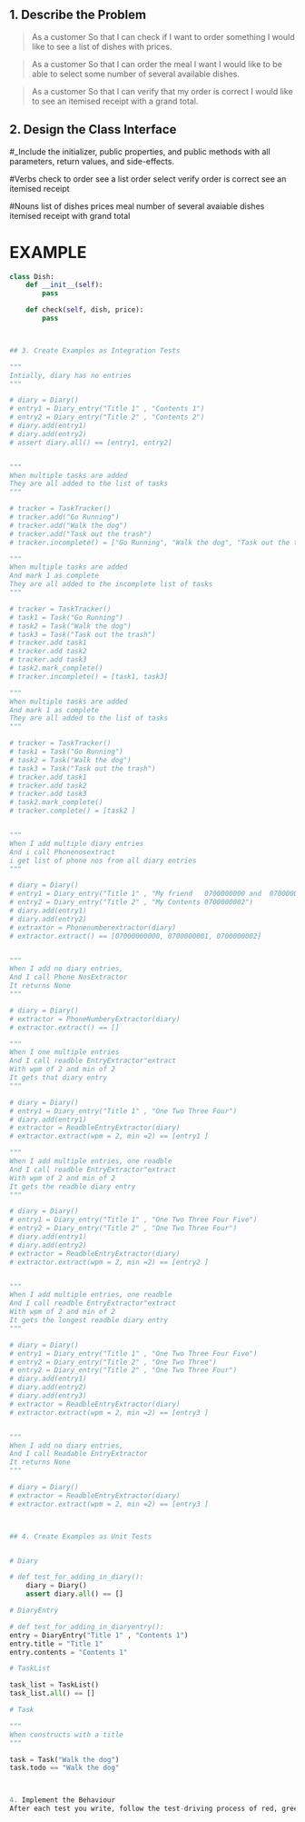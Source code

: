 
## 1. Describe the Problem
> As a customer
> So that I can check if I want to order something
> I would like to see a list of dishes with prices.

> As a customer
> So that I can order the meal I want
> I would like to be able to select some number of several available dishes.

> As a customer
> So that I can verify that my order is correct
> I would like to see an itemised receipt with a grand total.


## 2. Design the Class Interface

#_Include the initializer, public properties, and public methods with all parameters, return values, and side-effects.

#Verbs
check to order
see a list
order
select
verify order is correct
see an itemised receipt


#Nouns
list of dishes
prices
meal
number of several avaiable dishes
itemised receipt with grand total



# EXAMPLE
```python
class Dish:
    def __init__(self):
        pass

    def check(self, dish, price):
        pass



## 3. Create Examples as Integration Tests

"""
Intially, diary has no entries
"""

# diary = Diary()
# entry1 = Diary_entry("Title 1" , "Contents 1")
# entry2 = Diary_entry("Title 2" , "Contents 2")
# diary.add(entry1)
# diary.add(entry2)
# assert diary.all() == [entry1, entry2]


"""
When multiple tasks are added
They are all added to the list of tasks
"""

# tracker = TaskTracker()
# tracker.add("Go Running")
# tracker.add("Walk the dog")
# tracker.add("Task out the trash")
# tracker.incomplete() = ["Go Running", "Walk the dog", "Task out the trash"]

"""
When multiple tasks are added
And mark 1 as complete
They are all added to the incomplete list of tasks
"""

# tracker = TaskTracker()
# task1 = Task("Go Running")
# task2 = Task("Walk the dog")
# task3 = Task("Task out the trash")
# tracker.add task1
# tracker.add task2
# tracker.add task3
# task2.mark_complete()
# tracker.incomplete() = [task1, task3]

"""
When multiple tasks are added
And mark 1 as complete
They are all added to the list of tasks
"""

# tracker = TaskTracker()
# task1 = Task("Go Running")
# task2 = Task("Walk the dog")
# task3 = Task("Task out the trash")
# tracker.add task1
# tracker.add task2
# tracker.add task3
# task2.mark_complete()
# tracker.complete() = [task2 ]


"""
When I add multiple diary entries
And i call Phonenosextract
i get list of phone nos from all diary entries
"""

# diary = Diary()
# entry1 = Diary_entry("Title 1" , "My friend   0700000000 and  0700000001")
# entry2 = Diary_entry("Title 2" , "My Contents 0700000002")
# diary.add(entry1)
# diary.add(entry2)
# extraxtor = Phonenumberextractor(diary)
# extractor.extract() == [07000000000, 0700000001, 0700000002]


"""
When I add no diary entries, 
And I call Phone NosExtractor
It returns None
"""

# diary = Diary()
# extractor = PhoneNumberyExtractor(diary)
# extractor.extract() == []

"""
When I one multiple entries
And I call readble EntryExtractor"extract
With wpm of 2 and min of 2 
It gets that diary entry
"""

# diary = Diary()
# entry1 = Diary_entry("Title 1" , "One Two Three Four")
# diary.add(entry1)
# extractor = ReadbleEntryExtractor(diary)
# extractor.extract(wpm = 2, min =2) == [entry1 ]

"""
When I add multiple entries, one readble
And I call readble EntryExtractor"extract
With wpm of 2 and min of 2 
It gets the readble diary entry
"""

# diary = Diary()
# entry1 = Diary_entry("Title 1" , "One Two Three Four Five")
# entry2 = Diary_entry("Title 2" , "One Two Three Four")
# diary.add(entry1)
# diary.add(entry2)
# extractor = ReadbleEntryExtractor(diary)
# extractor.extract(wpm = 2, min =2) == [entry2 ]


"""
When I add multiple entries, one readble
And I call readble EntryExtractor"extract
With wpm of 2 and min of 2 
It gets the longest readble diary entry
"""

# diary = Diary()
# entry1 = Diary_entry("Title 1" , "One Two Three Four Five")
# entry2 = Diary_entry("Title 2" , "One Two Three")
# entry2 = Diary_entry("Title 2" , "One Two Three Four")
# diary.add(entry1)
# diary.add(entry2)
# diary.add(entry3)
# extractor = ReadbleEntryExtractor(diary)
# extractor.extract(wpm = 2, min =2) == [entry3 ]


"""
When I add no diary entries, 
And I call Readable EntryExtractor
It returns None
"""

# diary = Diary()
# extractor = ReadbleEntryExtractor(diary)
# extractor.extract(wpm = 2, min =2) == [entry3 ]



## 4. Create Examples as Unit Tests


# Diary

# def test_for_adding_in_diary():
    diary = Diary()
    assert diary.all() == []

# DiaryEntry

# def test_for_adding_in_diaryentry():
entry = DiaryEntry("Title 1" , "Contents 1")
entry.title = "Title 1"
entry.contents = "Contents 1"

# TaskList

task_list = TaskList()
task_list.all() == []

# Task

"""
When constructs with a title
"""

task = Task("Walk the dog")
task.todo == "Walk the dog"



4. Implement the Behaviour
After each test you write, follow the test-driving process of red, green, refactor to implement the behaviour.

